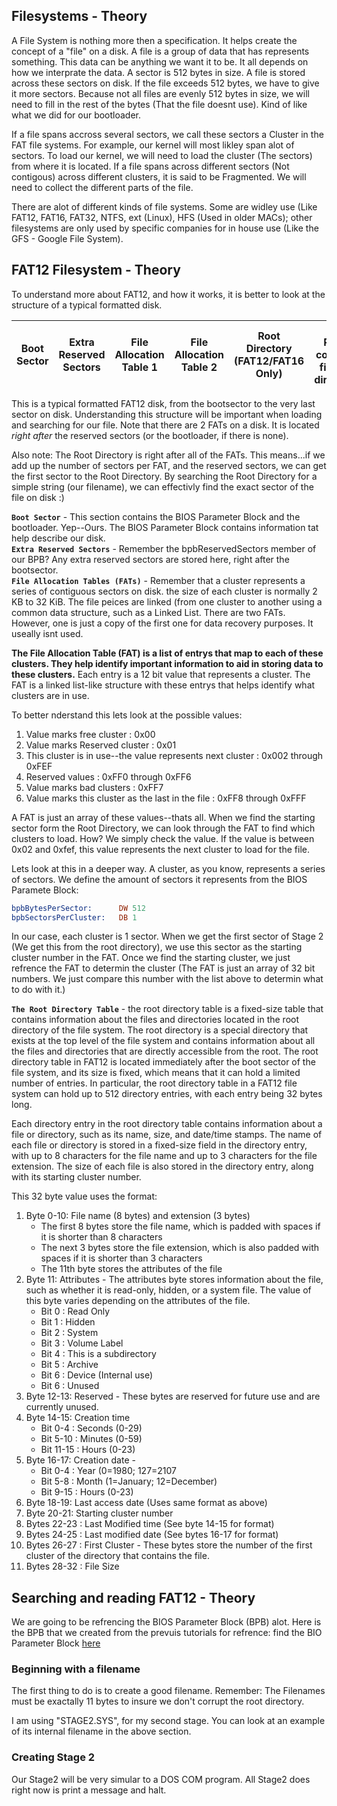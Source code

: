 ## Filesystems - Theory

A File System is nothing more then a specification. It helps create the concept of a "file" on a disk. A file is a group of data that has represents something. This data can be anything we want it to be. It all depends on how we interprate the data. A sector is 512 bytes in size. A file is stored across these sectors on disk. If the file exceeds 512 bytes, we have to give it more sectors. Because not all files are evenly 512 bytes in size, we will need to fill in the rest of the bytes (That the file doesnt use). Kind of like what we did for our bootloader.

If a file spans accross several sectors, we call these sectors a Cluster in the FAT file systems. For example, our kernel will most likley span alot of sectors. To load our kernel, we will need to load the cluster (The sectors) from where it is located. If a file spans across different sectors (Not contigous) across different clusters, it is said to be Fragmented. We will need to collect the different parts of the file.

There are alot of different kinds of file systems. Some are widley use (Like FAT12, FAT16, FAT32, NTFS, ext (Linux), HFS (Used in older MACs); other filesystems are only used by specific companies for in house use (Like the GFS - Google File System).

## FAT12 Filesystem - Theory
To understand more about FAT12, and how it works, it is better to look at the structure of a typical formatted disk. 

Boot Sector | Extra Reserved Sectors| File Allocation Table 1 | File Allocation Table 2 | Root Directory (FAT12/FAT16 Only) | Data Region containng files and directories |
------------|------------------------|-------------------------|-------------------------|-----------------------------------|---------------------------------------------|

This is a typical formatted FAT12 disk, from the bootsector to the very last sector on disk. Understanding this structure will be important when loading and searching for our file. Note that there are 2 FATs on a disk. It is located *right after* the reserved sectors (or the bootloader, if there is none).

Also note: The Root Directory is right after all of the FATs. This means...if we add up the number of sectors per FAT, and the reserved sectors, we can get the first sector to the Root Directory. By searching the Root Directory for a simple string (our filename), we can effectivly find the exact sector of the file on disk :) 

**`Boot Sector`** - This section contains the BIOS Parameter Block and the bootloader. Yep--Ours. The BIOS Parameter Block contains information tat help describe our disk.</br>
**`Extra Reserved Sectors`** - Remember the bpbReservedSectors member of our BPB? Any extra reserved sectors are stored here, right after the bootsector. </br>
**`File Allocation Tables (FATs)`** - Remember that a cluster represents a series of contiguous sectors on disk. the size of each cluster is normally 2 KB to 32 KiB. The file peices are linked (from one cluster to another using a common data structure, such as a Linked List. There are two FATs. However, one is just a copy of the first one for data recovery purposes. It useally isnt used.

**The File Allocation Table (FAT) is a list of entrys that map to each of these clusters. They help identify important information to aid in storing data to these clusters.** Each entry is a 12 bit value that represents a cluster. The FAT is a linked list-like structure with these entrys that helps identify what clusters are in use.

To better nderstand this lets look at the possible values: 
1. Value marks free cluster : 0x00
2. Value marks Reserved cluster : 0x01
3. This cluster is in use--the value represents next cluster : 0x002 through 0xFEF
4. Reserved values : 0xFF0 through 0xFF6
5. Value marks bad clusters : 0xFF7
6. Value marks this cluster as the last in the file : 0xFF8 through 0xFFF

A FAT is just an array of these values--thats all. When we find the starting sector form the Root Directory, we can look through the FAT to find which clusters to load. How? We simply check the value. If the value is between 0x02 and 0xfef, this value represents the next cluster to load for the file.

Lets look at this in a deeper way. A cluster, as you know, represents a series of sectors. We define the amount of sectors it represents from the BIOS Paramete Block: 
```asm
bpbBytesPerSector:  	DW 512
bpbSectorsPerCluster: 	DB 1
```
In our case, each cluster is 1 sector. When we get the first sector of Stage 2 (We get this from the root directory), we use this sector as the starting cluster number in the FAT. Once we find the starting cluster, we just refrence the FAT to determin the cluster (The FAT is just an array of 32 bit numbers. We just compare this number with the list above to determin what to do with it.) 

**`The Root Directory Table`** - the root directory table is a fixed-size table that contains information about the files and directories located in the root directory of the file system. The root directory is a special directory that exists at the top level of the file system and contains information about all the files and directories that are directly accessible from the root. The root directory table in FAT12 is located immediately after the boot sector of the file system, and its size is fixed, which means that it can hold a limited number of entries. In particular, the root directory table in a FAT12 file system can hold up to 512 directory entries, with each entry being 32 bytes long.

Each directory entry in the root directory table contains information about a file or directory, such as its name, size, and date/time stamps. The name of each file or directory is stored in a fixed-size field in the directory entry, with up to 8 characters for the file name and up to 3 characters for the file extension. The size of each file is also stored in the directory entry, along with its starting cluster number.

This 32 byte value uses the format: 
1. Byte 0-10: File name (8 bytes) and extension (3 bytes)</br>
    - The first 8 bytes store the file name, which is padded with spaces if it is shorter than 8 characters
    - The next 3 bytes store the file extension, which is also padded with spaces if it is shorter than 3 characters
    - The 11th byte stores the attributes of the file
2. Byte 11: Attributes - The attributes byte stores information about the file, such as whether it is read-only, hidden, or a system file. The value of this byte varies depending on the attributes of the file.
    - Bit 0 : Read Only
    - Bit 1 : Hidden
    - Bit 2 : System
    - Bit 3 : Volume Label
    - Bit 4 : This is a subdirectory
    - Bit 5 : Archive
    - Bit 6 : Device (Internal use)
    - Bit 6 : Unused
3. Byte 12-13: Reserved - These bytes are reserved for future use and are currently unused.
4. Byte 14-15: Creation time
    - Bit 0-4 : Seconds (0-29)
    - Bit 5-10 : Minutes (0-59)
    - Bit 11-15 : Hours (0-23)
5. Byte 16-17: Creation date - 
    - Bit 0-4 : Year (0=1980; 127=2107
    - Bit 5-8 : Month (1=January; 12=December)
    - Bit 9-15 : Hours (0-23)
6. Byte 18-19: Last access date (Uses same format as above)
7. Byte 20-21: Starting cluster number
8. Bytes 22-23 : Last Modified time (See byte 14-15 for format)
9. Bytes 24-25 : Last modified date (See bytes 16-17 for format)
10. Bytes 26-27 : First Cluster - These bytes store the number of the first cluster of the directory that contains the file.
11. Bytes 28-32 : File Size

## Searching and reading FAT12 - Theory
We are going to be refrencing the BIOS Parameter Block (BPB) alot. Here is the BPB that we created from the prevuis tutorials for refrence: 
find the BIO Parameter Block [here](BIOS_PB.md)

### Beginning with a filename
The first thing to do is to create a good filename. Remember: The Filenames must be exactally 11 bytes to insure we don't corrupt the root directory.

I am using "STAGE2.SYS", for my second stage. You can look at an example of its internal filename in the above section. 

### Creating Stage 2
Our Stage2 will be very simular to a DOS COM program. All Stage2 does right now is print a message and halt.
